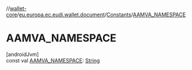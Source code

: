 //[wallet-core](../../../index.md)/[eu.europa.ec.eudi.wallet.document](../index.md)/[Constants](index.md)/[AAMVA_NAMESPACE](-a-a-m-v-a_-n-a-m-e-s-p-a-c-e.md)

# AAMVA_NAMESPACE

[androidJvm]\
const val [AAMVA_NAMESPACE](-a-a-m-v-a_-n-a-m-e-s-p-a-c-e.md): [String](https://kotlinlang.org/api/latest/jvm/stdlib/kotlin/-string/index.html)
